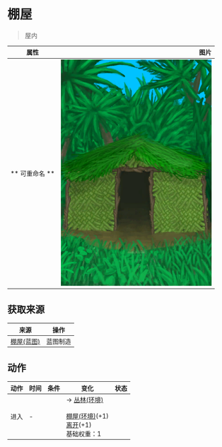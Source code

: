 # 棚屋  
> 屋内  
  
  属性  |   图片   
 ----  |  ----:   
 ** 可重命名 **  |  ![](Sprite/Shed.png)   
  
## 获取来源  
来源  |  操作  
----  |  ----  
[棚屋(蓝图)](Bp_Shed.md)  |  蓝图制造  
## 动作  
动作  |  时间  |  条件  |  变化  |  状态  
----  |  ----  |  ----  |  ----  |  ----  
进入<br>  |  -  |    |  → [丛林(环境)](Env_Jungle.md)<br><br>[棚屋(环境)](Env_Shed.md)(+1)<br>[离开](ShedExit.md)(+1)<br>基础权重：1<br>  |    
